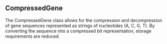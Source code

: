 ## CompressedGene

The CompressedGene class allows for the compression and decompression of gene sequences represented as strings 
of nucleotides (A, C, G, T). By converting the sequence into a compressed bit representation, 
storage requirements are reduced.
